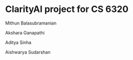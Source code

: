 # ClarityAI project for CS 6320 

Mithun Balasubramanian

Akshara Ganapathi

Aditya Sinha

Aishwarya Sudarshan

